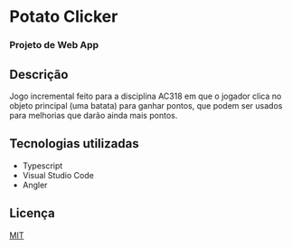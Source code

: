 # Potato Clicker
### Projeto de Web App

## Descrição
Jogo incremental feito para a disciplina AC318 em que o jogador clica no objeto principal (uma batata) para ganhar pontos, que podem ser usados para melhorias que darão ainda mais pontos.

## Tecnologias utilizadas
- Typescript
- Visual Studio Code
- Angler

## Licença
[MIT](https://choosealicense.com/licenses/mit/)